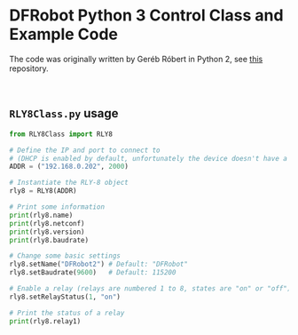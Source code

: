 # DFRobot Python 3 Control Class and Example Code

The code was originally written by Geréb Róbert in Python 2, see [this](https://github.com/uponai/dfrobot-RLY-8-python) repository.

<br>

## `RLY8Class.py` usage

```python
from RLY8Class import RLY8

# Define the IP and port to connect to
# (DHCP is enabled by default, unfortunately the device doesn't have a hostname)
ADDR = ("192.168.0.202", 2000)

# Instantiate the RLY-8 object
rly8 = RLY8(ADDR)

# Print some information
print(rly8.name)
print(rly8.netconf)
print(rly8.version)
print(rly8.baudrate)

# Change some basic settings
rly8.setName("DFRobot2") # Default: "DFRobot"
rly8.setBaudrate(9600)   # Default: 115200

# Enable a relay (relays are numbered 1 to 8, states are "on" or "off")
rly8.setRelayStatus(1, "on")

# Print the status of a relay
print(rly8.relay1)
```
